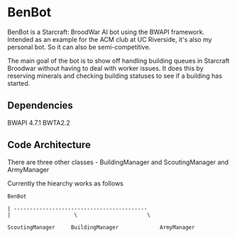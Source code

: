 BenBot
==========

BenBot is a Starcraft: BroodWar AI bot using the BWAPI framework. Intended as an example for the ACM club at UC Riverside,
it's also my personal bot. So it can also be semi-competitive.

The main goal of the bot is to show off handling building queues in Starcraft Broodwar without having to deal with
worker issues. It does this by reserving minerals and checking building statuses to see if a building has started.

Dependencies
---------
BWAPI 4.7.1
BWTA2.2


Code Architecture
---------

There are three other classes - BuildingManager and ScoutingManager and ArmyManager

Currently the hiearchy works as follows

    BenBot 
	
	| ------------------------------------------
	|                    \                      \
	
    ScoutingManager     BuildingManager             ArmyManager
	
